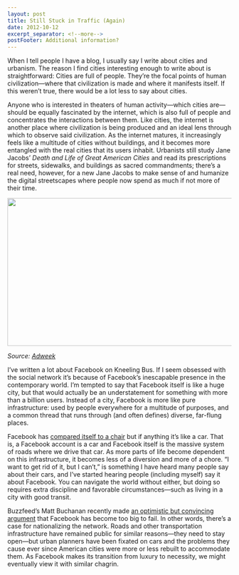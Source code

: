 ```yaml
---
layout: post
title: Still Stuck in Traffic (Again)
date: 2012-10-12
excerpt_separator: <!--more-->
postFooter: Additional information?
---
```


When I tell people I have a blog, I usually say I write about cities and urbanism. The reason I find cities interesting enough to write about is straightforward: Cities are full of people. They’re the focal points of human civilization—where that civilization is made and where it manifests itself. If this weren’t true, there would be a lot less to say about cities.

Anyone who is interested in theaters of human activity—which cities are—should be equally fascinated by the internet, which is also full of people and concentrates the interactions between them. Like cities, the internet is another place where civilization is being produced and an ideal lens through which to observe said civilization. As the internet matures, it increasingly feels like a multitude of cities without buildings, and it becomes more entangled with the real cities that its users inhabit. Urbanists still study Jane Jacobs’ <i>Death and Life of Great American Cities</i> and read its prescriptions for streets, sidewalks, and buildings as sacred commandments; there’s a real need, however, for a new Jane Jacobs to make sense of and humanize the digital streetscapes where people now spend as much if not more of their time.

<a href="http://kneelingbus.files.wordpress.com/2012/10/facebook_chair.jpg"><img class="aligncenter size-full wp-image-448" title="facebook_chair" alt="" src="http://kneelingbus.files.wordpress.com/2012/10/facebook_chair.jpg" height="332" width="590" /></a>

<em>Source: <a href="http://www.adweek.com/news/advertising-branding/ad-day-facebook-144194">Adweek</a></em>

I’ve written a lot about Facebook on Kneeling Bus. If I seem obsessed with the social network it’s because of Facebook’s inescapable presence in the contemporary world. I’m tempted to say that Facebook itself is like a huge city, but that would actually be an understatement for something with more than a billion users. Instead of a city, Facebook is more like pure infrastructure: used by people everywhere for a multitude of purposes, and a common thread that runs through (and often defines) diverse, far-flung places.

Facebook has <a href="http://www.buzzfeed.com/copyranter/facbooks-first-major-ad-is-wickedly-overly-dramat">compared itself to a chair</a> but if anything it’s like a car. That is, a Facebook account is a car and Facebook itself is the massive system of roads where we drive that car. As more parts of life become dependent on this infrastructure, it becomes less of a diversion and more of a chore. “I want to get rid of it, but I can’t,” is something I have heard many people say about their cars, and I’ve started hearing people (including myself) say it about Facebook. You can navigate the world without either, but doing so requires extra discipline and favorable circumstances—such as living in a city with good transit.

Buzzfeed’s Matt Buchanan recently made <a href="http://www.buzzfeed.com/mattbuchanan/what-a-billion-facebook-users-means">an optimistic but convincing argument</a> that Facebook has become too big to fail. In other words, there’s a case for nationalizing the network. Roads and other transportation infrastructure have remained public for similar reasons—they need to stay open—but urban planners have been fixated on cars and the problems they cause ever since American cities were more or less rebuilt to accommodate them. As Facebook makes its transition from luxury to necessity, we might eventually view it with similar chagrin.